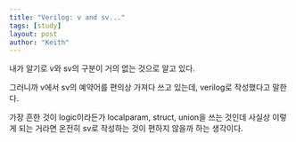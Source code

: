 ```yaml
---
title: "Verilog: v and sv..."
tags: [study]
layout: post
author: "Keith"
---
```


내가 알기로 v와 sv의 구분이 거의 없는 것으로 알고 있다.

그러니까 v에서 sv의 예약어를 편의상 가져다 쓰고 있는데, verilog로 작성했다고 말한다.

가장 흔한 것이 logic이라든가 localparam, struct, union을 쓰는 것인데 사실상 이렇게 되는 거라면 온전히 sv로 작성하는 것이 편하지 않을까 하는 생각이다.

